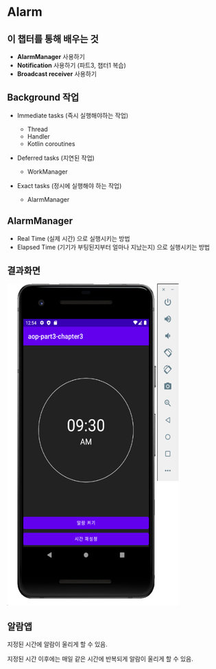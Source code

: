# Alarm

## 이 챕터를 통해 배우는 것


- **AlarmManager** 사용하기
- **Notification** 사용하기 (파트3, 챕터1 복습)
- **Broadcast receiver** 사용하기



## Background 작업

- Immediate tasks (즉시 실행해야하는 작업)
  - Thread
  - Handler
  - Kotlin coroutines

- Deferred tasks (지연된 작업)
  - WorkManager
- Exact tasks (정시에 실행해야 하는 작업)
  - AlarmManager



## AlarmManager

- Real Time (실제 시간) 으로 실행시키는 방법
- Elapsed Time (기기가 부팅된지부터 얼마나 지났는지) 으로 실행시키는 방법




## 결과화면

<img src="./screenshot/1.png" width="400" height="750"/>





## 알람앱

지정된 시간에 알람이 울리게 할 수 있음.

지정된 시간 이후에는 매일 같은 시간에 반복되게 알람이 울리게 할 수 있음.


